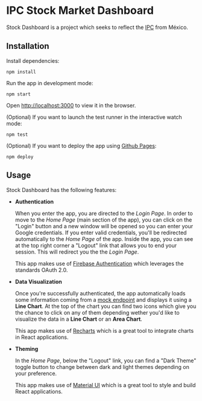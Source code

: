 # IPC Stock Market Dashboard

Stock Dashboard is a project which seeks to reflect the [IPC](https://www.eleconomista.es/diccionario-de-economia/indice-de-precios-y-cotizaciones-ipc) from México.

## Installation

Install dependencies:

    npm install

Run the app in development mode:
    
    npm start
    
Open [http://localhost:3000](http://localhost:3000) to view it in the browser.


(Optional) If you want to launch the test runner in the interactive watch mode:

    npm test

(Optional) If you want to deploy the app using [Github Pages](https://pages.github.com/):

    npm deploy
    
## Usage

Stock Dashboard has the following features:

* **Authentication**

    When you enter the app, you are directed to the *Login Page*. In order to move to the *Home Page* (main section of the app), you can click on the "Login" button and a new window will be opened so you can enter your Google credentials. If you enter valid credentials, you'll be redirected automatically to the *Home Page* of the app.
    Inside the app, you can see at the top right corner a "Logout" link that allows you to end your session. This will redirect you the the *Login Page*.

    This app makes use of [Firebase Authentication](https://firebase.google.com/docs/auth) which leverages the standards OAuth 2.0.

* **Data Visualization**

    Once you're successfully authenticated, the app automatically loads some information coming from a [mock endpoint](https://run.mocky.io/v3/cc4c350b-1f11-42a0-a1aa-f8593eafeb1e) and displays it using a **Line Chart**. At the top of the chart you can find two icons which give you the chance to click on any of them depending wether you'd like to visualize the data in a **Line Chart** or an **Area Chart**.

    This app makes use of [Recharts](https://recharts.org/) which is a great tool to integrate charts in React applications.

* **Theming**

    In the *Home Page*, below the "Logout" link, you can find a "Dark Theme" toggle button to change between dark and light themes depending on your preference.
        
    This app makes use of [Material UI](https://material-ui.com/) which is a great tool to style and build React applications.

